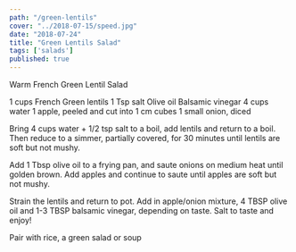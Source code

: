 ```yaml
---
path: "/green-lentils"
cover: "../2018-07-15/speed.jpg"
date: "2018-07-24"
title: "Green Lentils Salad"
tags: ['salads']
published: true
---
```


Warm French Green Lentil Salad

1 cups French Green lentils
1 Tsp salt
Olive oil
Balsamic vinegar
4 cups water
1 apple, peeled and cut into 1 cm cubes
1 small onion, diced

Bring 4 cups water + 1/2 tsp salt to a boil, add lentils and return to a boil. Then reduce to a simmer, partially covered, for 30 minutes until lentils are soft but not mushy.

Add 1 Tbsp olive oil to a frying pan, and saute onions on medium heat until golden brown. Add apples and continue to saute until apples are soft but not mushy. 

Strain the lentils and return to pot.  Add in apple/onion mixture, 4 TBSP olive oil and 1-3 TBSP balsamic vinegar, depending on taste. Salt to taste and enjoy! 

Pair with rice, a green salad or soup